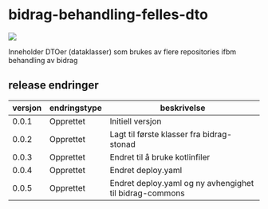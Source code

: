 # bidrag-behandling-felles-dto

![](https://github.com/navikt/bidrag-behandling-felles-dto/workflows/maven%20deploy/badge.svg)

Inneholder DTOer (dataklasser) som brukes av flere repositories ifbm behandling av bidrag

## release endringer

| versjon | endringstype | beskrivelse                                             |
|---------|--------------|---------------------------------------------------------|
| 0.0.1   | Opprettet    | Initiell versjon                                        |
| 0.0.2   | Opprettet    | Lagt til første klasser fra bidrag-stonad               |
| 0.0.3   | Opprettet    | Endret til å bruke kotlinfiler                          |
| 0.0.4   | Opprettet    | Endret deploy.yaml                                      |
| 0.0.5   | Opprettet    | Endret deploy.yaml og ny avhengighet til bidrag-commons |
